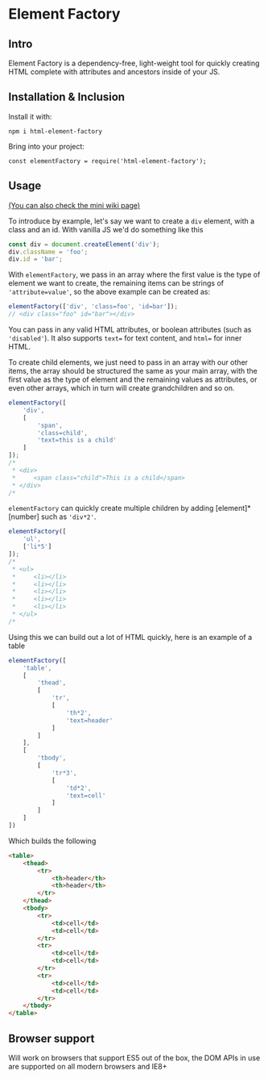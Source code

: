 # Element Factory

## Intro
Element Factory is a dependency-free, light-weight tool for quickly creating HTML complete with attributes and ancestors inside of your JS.

## Installation & Inclusion
Install it with:
```
npm i html-element-factory
```
Bring into your project:
```
const elementFactory = require('html-element-factory');
```

## Usage
[(You can also check the mini wiki page)](https://github.com/RRResident/element-factory/wiki/Documentation)

To introduce by example, let's say we want to create a `div` element, with a class and an id. With vanilla JS we'd do something like this
```javascript
const div = document.createElement('div');
div.className = 'foo';
div.id = 'bar';
```
With `elementFactory`, we pass in an array where the first value is the type of element we want to create, the remaining items can be strings of `'attribute=value'`, so the above example can be created as:
```javascript
elementFactory(['div', 'class=foo', 'id=bar']);
// <div class="foo" id="bar"></div>
```

You can pass in any valid HTML attributes, or boolean attributes (such as `'disabled'`). It also supports `text=` for text content, and `html=` for inner HTML. 

To create child elements, we just need to pass in an array with our other items, the array should be structured the same as your main array, with the first value as the type of element and the remaining values as attributes, or even other arrays, which in turn will create grandchildren and so on. 
```javascript
elementFactory([
    'div',
    [
        'span',
        'class=child',
        'text=this is a child'
    ]
]);
/*
 * <div>
 *     <span class="child">This is a child</span>
 * </div>
/*
```

`elementFactory` can quickly create multiple children by adding [element]*[number] such as `'div*2'`. 
```javascript
elementFactory([
    'ul',
    ['li*5']
]);
/*
 * <ul>
 *     <li></li>
 *     <li></li>
 *     <li></li>
 *     <li></li>
 *     <li></li>
 * </ul>
/*
```

Using this we can build out a lot of HTML quickly, here is an example of a table
```javascript
elementFactory([
    'table',
    [
        'thead',
        [
            'tr',
            [
                'th*2',
                'text=header'
            ]
        ]
    ],
    [
        'tbody',
        [
            'tr*3',
            [
                'td*2',
                'text=cell'
            ]
        ]
    ]
])
```

Which builds the following

```html
<table>
    <thead>
        <tr>
            <th>header</th>
            <th>header</th>
        </tr>
    </thead>
    <tbody>
        <tr>
            <td>cell</td>
            <td>cell</td>
        </tr>
        <tr>
            <td>cell</td>
            <td>cell</td>
        </tr>
        <tr>
            <td>cell</td>
            <td>cell</td>
        </tr>
    </tbody>
</table>
```

## Browser support
Will work on browsers that support ES5 out of the box, the DOM APIs in use are supported on all modern browsers and IE8+